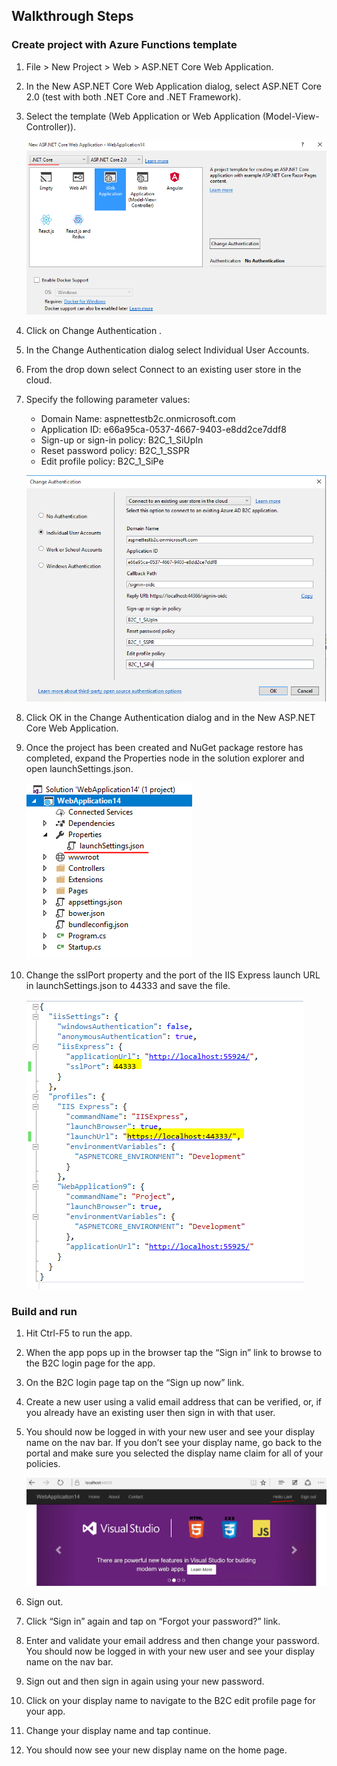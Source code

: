 
## Walkthrough Steps

### Create project with Azure Functions template 

1. File > New Project > Web > ASP.NET Core Web Application.
	
2. In the New ASP.NET Core Web Application dialog, select ASP.NET Core 2.0 (test with both .NET Core and .NET Framework).
	
3. Select the template (Web Application or Web Application (Model-View-Controller)).
	
    ![Project template](image/2.0_SimpleWebAppWithB2CAuth/NewProject.png)

4. Click on Change Authentication . 
	
5. In the Change Authentication dialog select Individual User Accounts.
	
6. From the drop down select Connect to an existing user store in the cloud.

7. Specify the following parameter values:
	
    - Domain Name: aspnettestb2c.onmicrosoft.com
	- Application ID: e66a95ca-0537-4667-9403-e8dd2ce7ddf8
	- Sign-up or sign-in policy: B2C_1_SiUpIn
	- Reset password policy: B2C_1_SSPR
	- Edit profile policy: B2C_1_SiPe

    ![UpdateValues](image/2.0_SimpleWebAppWithB2CAuth/UpdateValues.png)

8. Click OK in the Change Authentication dialog and in the New ASP.NET Core Web Application.

9. Once the project has been created and NuGet package restore has completed, expand the Properties node in the solution explorer and open launchSettings.json.
	
    ![UpdateLaunchSettings](image/2.0_SimpleWebAppWithB2CAuth/UpdateLaunchSettings.png)

10. Change the sslPort property and the port of the IIS Express launch URL in launchSettings.json to 44333 and save the file.

    ![ChangeSSLPort](image/2.0_SimpleWebAppWithB2CAuth/ChangeSSLPort.png)

### Build and run

1. Hit Ctrl-F5 to run the app.

2. When the app pops up in the browser tap the “Sign in” link to browse to the B2C login page for the app.

3. On the B2C login page tap on the “Sign up now” link.

4. Create a new user using a valid email address that can be verified, or, if you already have an existing user then sign in with that user.

5. You should now be logged in with your new user and see your display name on the nav bar. If you don’t see your display name, go back to the portal and make sure you selected the display name claim for all of your policies.
	
    ![HomePage](image/2.0_SimpleWebAppWithB2CAuth/HomePage.png)

6. Sign out.

7. Click “Sign in” again and tap on “Forgot your password?” link.

8. Enter and validate your email address and then change your password. You should now be logged in with your new user and see your display name on the nav bar.

9. Sign out and then sign in again using your new password.

10. Click on your display name to navigate to the B2C edit profile page for your app.

11. Change your display name and tap continue.

12. You should now see your new display name on the home page.
